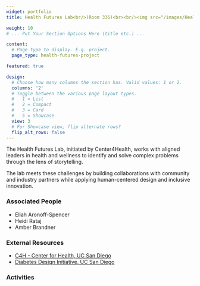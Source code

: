 ```yaml
---
widget: portfolio
title: Health Futures Lab<br/>(Room 336)<br><br/><img src="/images/Health_Futures_Lab.png">

weight: 10
# ... Put Your Section Options Here (title etc.) ...

content:
  # Page type to display. E.g. project.
  page_type: health-futures-project

featured: true

design:
  # Choose how many columns the section has. Valid values: 1 or 2.
  columns: '2'
  # Toggle between the various page layout types.
  #   1 = List
  #   2 = Compact  
  #   3 = Card
  #   5 = Showcase
  view: 3
  # For Showcase view, flip alternate rows?
  flip_alt_rows: false
---
```

The Health Futures Lab, initiated by Center4Health, works with aligned leaders in health and wellness to identify and solve complex problems through the lens of storytelling. 

The lab meets these challenges by building collaborations with community and industry partners while applying human-centered design and inclusive innovation. 

### Associated People
- Eliah Aronoff-Spencer
- Heidi Rataj
- Amber Brandner

### External Resources
- [C4H - Center for Health, UC San Diego](http://c4h.ucsd.edu/)
- [Diabetes Design Initiative, UC San Diego](http://ddi.ucsd.edu/)


### Activities
<br/>




